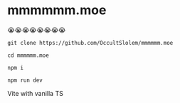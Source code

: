 # mmmmmm.moe

😭😭😭😭😭😭😭😭

``git clone https://github.com/OccultSlolem/mmmmmm.moe``

``cd mmmmmm.moe``

``npm i``

``npm run dev``

Vite with vanilla TS